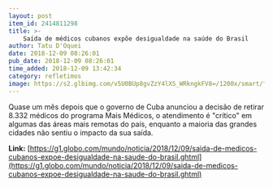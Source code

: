 ```yaml
---
layout: post
item_id: 2414811298
title: >-
    Saída de médicos cubanos expõe desigualdade na saúde do Brasil
author: Tatu D'Oquei
date: 2018-12-09 08:26:01
pub_date: 2018-12-09 08:26:01
time_added: 2018-12-09 13:42:34
category: refletimos
image: https://s2.glbimg.com/v5U0BUp8gvZzY4lXS_WRkngkFV8=/1200x/smart/filters:cover():strip_icc()/s.glbimg.com/jo/g1/f/original/2016/11/05/pai195588_610x340.jpg
---
```


Quase um mês depois que o governo de Cuba anunciou a decisão de retirar 8.332 médicos do programa Mais Médicos, o atendimento é "crítico" em algumas das áreas mais remotas do país, enquanto a maioria das grandes cidades não sentiu o impacto da sua saída.

**Link:** [https://g1.globo.com/mundo/noticia/2018/12/09/saida-de-medicos-cubanos-expoe-desigualdade-na-saude-do-brasil.ghtml](https://g1.globo.com/mundo/noticia/2018/12/09/saida-de-medicos-cubanos-expoe-desigualdade-na-saude-do-brasil.ghtml)


